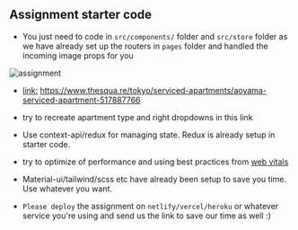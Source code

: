 ## Assignment starter code

- You just need to code in `src/components/` folder and `src/store` folder as we have already set up the routers in `pages` folder and handled the incoming image props for you

![assignment](https://user-images.githubusercontent.com/66249237/104598669-b2e70880-562b-11eb-93aa-a885f5f4652e.png)

- [link:](https://www.thesqua.re/tokyo/serviced-apartments/aoyama-serviced-apartment-517887766) https://www.thesqua.re/tokyo/serviced-apartments/aoyama-serviced-apartment-517887766

- try to recreate apartment type and right dropdowns in this link

- Use context-api/redux for managing state. Redux is already setup in starter code.

- try to optimize of performance and using best practices from [web vitals](https://web.dev/vitals/)

- Material-ui/tailwind/scss etc have already been setup to save you time. Use whatever you want.

- `Please deploy` the assignment on `netlify/vercel/heroku` or whatever service you're using and send us the link to save our time as well :)
